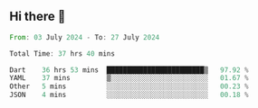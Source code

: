 ## Hi there 👋

<!--START_SECTION:waka-->

```rust
From: 03 July 2024 - To: 27 July 2024

Total Time: 37 hrs 40 mins

Dart    36 hrs 53 mins  ████████████████████████▒   97.92 %
YAML    37 mins         ▒░░░░░░░░░░░░░░░░░░░░░░░░   01.67 %
Other   5 mins          ░░░░░░░░░░░░░░░░░░░░░░░░░   00.23 %
JSON    4 mins          ░░░░░░░░░░░░░░░░░░░░░░░░░   00.18 %
```

<!--END_SECTION:waka-->

<!--
**mathiskakal/mathiskakal** is a ✨ _special_ ✨ repository because its `README.md` (this file) appears on your GitHub profile.

Here are some ideas to get you started:

- 🔭 I’m currently working on ...
- 🌱 I’m currently learning ...
- 👯 I’m looking to collaborate on ...
- 🤔 I’m looking for help with ...
- 💬 Ask me about ...
- 📫 How to reach me: ...
- 😄 Pronouns: ...
- ⚡ Fun fact: ...
-->
